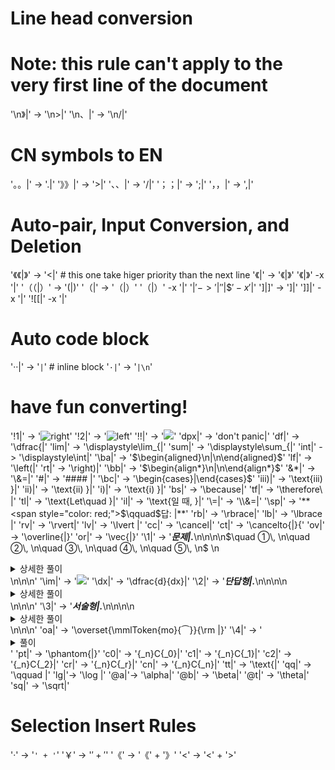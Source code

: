 # Line head conversion
# Note: this rule can't apply to the very first line of the document
'\n》|' -> '\n>|'
'\n、|' -> '\n/|'


# CN symbols to EN
'。。|' -> '.|'
'》》|' -> '>|'
'、、|' -> '/|'
'；；|' -> ';|'
'，，|' -> ',|'

# Auto-pair, Input Conversion, and Deletion
'《《|》' -> '<|' # this one take higer priority than the next line
'《|'    -> '《|》'
'《|》'   -x '|'
'（（|）' -> '(|)'
'（|'     -> '（|）'
'（|）'   -x '|'
'$|' -> '$|$'
'$|$$'   -x '$|'
']|]' -> ']|'
']]|'   -x '|'
'![[|'   -x '|'

# Auto code block
'··|'  -> '`|`' # inline block
'`·|`' -> '```|\n```'

# have fun converting!
'!1|' -> '![right](|)'
'!2|' -> '![left](|)'
'!!|' -> '![](|)'
'dpx|' -> 'don\'t panic|'
'df|' -> '\dfrac{|'
'lim|' -> '\displaystyle\lim_{|'
'sum|' -> '\displaystyle\sum_{|'
'int|' -> '\displaystyle\int|'
'\ba|' -> '$\begin{aligned}\n|\n\end{aligned}$'
'lf|' -> '\left(|'
'rt|' -> '\right)|'
'\bb|' -> '$\begin{align*}\n|\n\end{align*}$'
'&*|' -> '\\&=|'
'\#|' -> '#### |'
'\bc|' -> '\begin{cases}|\end{cases}$'
'iii)|' -> '\text{iii) }|'
'ii)|' -> '\text{ii) }|'
'i)|' -> '\text{i) }|'
'bs|' -> '\because|'
'tf|' -> '\therefore\ |'
'tl|' -> '\text{Let\quad }|'
'il|' -> '\text{일 때, }|'
'\=|' -> '\\&=|'
'\sp|' -> '**<span style="color: red;">$\qquad$답: $|$</span>**'
'rb|' -> '\rbrace|'
'lb|' -> '\lbrace |'
'rv|' -> '\rvert|'
'lv|' -> '\lvert |'
'cc|' -> '\cancel|'
'ct|' -> '\cancelto{|}{'
'ov|' -> '\overline{|}'
'or|' -> '\vec{|}'
'\1|' -> '***문제|.***\n\n\n\n$\quad ①\, \n\quad ②\, \n\quad ③\, \n\quad ④\, \n\quad ⑤\, \n$ \n<details> \n  <summary>상세한 풀이</summary> \n   <p><img src="/assets/.png"/></p>\n </details>\n\n\n' 
'\im|' -> '<img src="/assets/|"/>'
'\dx|' -> '\dfrac{d}{dx}|'
'\2|' -> '***단답형|.***\n\n\n\n<details> \n  <summary>상세한 풀이</summary> \n   <p><img src="/assets/.png"/></p>\n</details>\n\n\n'
'\3|' -> '***서술형|.***\n\n\n\n<details> \n  <summary>상세한 풀이</summary> \n   <p><img src="/assets/.png"/></p>\n</details>\n\n\n'
'oa|' -> '\overset{\mmlToken{mo}{⏜}}{\rm |}'
'\4|' -> '<details>\n<summary>풀이</summary>\n\n|\n</details>'
'pt|' -> '\phantom{|}'
'c0|' -> '{_n}C{_0}|'
'c1|' -> '{_n}C{_1}|'
'c2|' -> '{_n}C{_2}|'
'cr|' -> '{_n}C{_r}|'
'cn|' -> '{_n}C{_n}|'
'tt|' -> '\text{|'
'qq|' -> '\qquad |'
'lg|'-> '\log |'
'@a|'-> '\alpha|'
'@b|' -> '\beta|'
'@t|' -> '\theta|'
'sq|' -> '\sqrt|'


# Selection Insert Rules
'·'  -> '`' + '`'
'￥'  -> '$' + '$'
'《'  -> '《' + '》'
'<'  -> '<' + '>'
